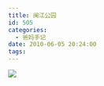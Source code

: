```yaml
---
title: 闽江公园
id: 505
categories:
  - 爸妈手记
date: 2010-06-05 20:24:00
tags:
---
```


![](http://www.candreams.com/images/2010/07/garden1.jpg)